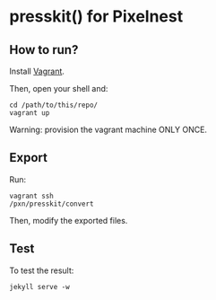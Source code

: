 presskit() for Pixelnest
========================

## How to run?

Install [Vagrant](http://www.vagrantup.com/downloads.html).

Then, open your shell and:

```shell
cd /path/to/this/repo/
vagrant up
```

Warning: provision the vagrant machine ONLY ONCE.

## Export

Run:

```shell
vagrant ssh
/pxn/presskit/convert
```

Then, modify the exported files.

## Test

To test the result:

```shell
jekyll serve -w
```
